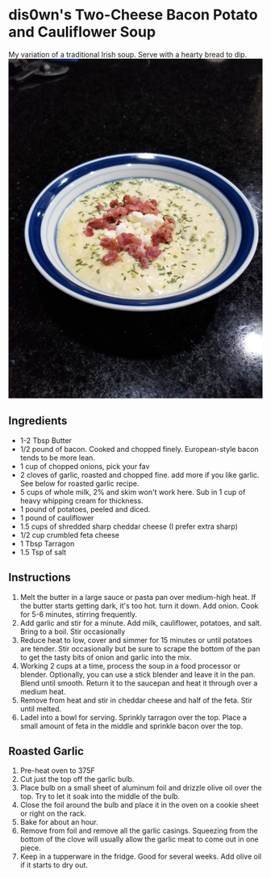 # dis0wn's Two-Cheese Bacon Potato and Cauliflower Soup

My variation of a traditional Irish soup. Serve with a hearty bread to dip. 
![](dis0wn-TCBPCsoup.jpg)

## Ingredients

- 1-2 Tbsp Butter
- 1/2 pound of bacon. Cooked and chopped finely. European-style bacon tends to be more lean.
- 1 cup of chopped onions, pick your fav
- 2 cloves of garlic, roasted and chopped fine. add more if you like garlic. See below for roasted garlic recipe.
- 5 cups of whole milk, 2% and skim won't work here. Sub in 1 cup of heavy whipping cream for thickness.
- 1 pound of potatoes, peeled and diced.
- 1 pound of cauliflower
- 1.5 cups of shredded sharp cheddar cheese (I prefer extra sharp)
- 1/2 cup crumbled feta cheese
- 1 Tbsp Tarragon
- 1.5 Tsp of salt

## Instructions

1. Melt the butter in a large sauce or pasta pan over medium-high heat. If the butter starts getting dark, it's too hot. turn it down. Add onion. Cook for 5-6 minutes, stirring frequently. 
2. Add garlic and stir for a minute. Add milk, cauliflower, potatoes, and salt. Bring to a boil. Stir occasionally 
3. Reduce heat to low, cover and simmer for 15 minutes or until potatoes are tender. Stir occasionally but be sure to scrape the bottom of the pan to get the tasty bits of onion and garlic into the mix.
4. Working 2 cups at a time, process the soup in a food processor or blender. Optionally, you can use a stick blender and leave it in the pan. Blend until smooth. Return it to the saucepan and heat it through over a medium heat. 
5. Remove from heat and stir in cheddar cheese and half of the feta. Stir until melted. 
6. Ladel into a bowl for serving. Sprinkly tarragon over the top. Place a small amount of feta in the middle and sprinkle bacon over the top. 


## Roasted Garlic
1. Pre-heat oven to 375F
2. Cut just the top off the garlic bulb. 
3. Place bulb on a small sheet of aluminum foil and drizzle olive oil over the top. Try to let it soak into the middle of the bulb.
4. Close the foil around the bulb and place it in the oven on a cookie sheet or right on the rack. 
5. Bake for about an hour. 
6. Remove from foil and remove all the garlic casings. Squeezing from the bottom of the clove will usually allow the garlic meat to come out in one piece. 
7. Keep in a tupperware in the fridge. Good for several weeks. Add olive oil if it starts to dry out.
